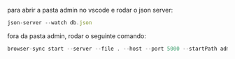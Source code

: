 para abrir a pasta admin no vscode e 
rodar o json server: 
```js
json-server --watch db.json
```
fora da pasta admin, rodar o seguinte comando: 
```js 
browser-sync start --server --file . --host --port 5000 --startPath admin/telas/lista_cliente.html
```
